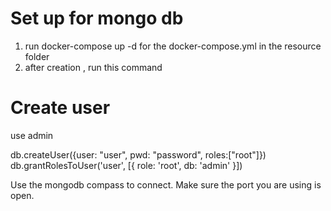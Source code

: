 

# Set up for mongo db

1. run docker-compose up -d for the docker-compose.yml in the resource folder
2. after creation , run this command
# Create user
use admin

db.createUser({user: "user", pwd: "password", roles:["root"]})
db.grantRolesToUser('user', [{ role: 'root', db: 'admin' }])

Use the mongodb compass to connect. Make sure the port you are using is open.